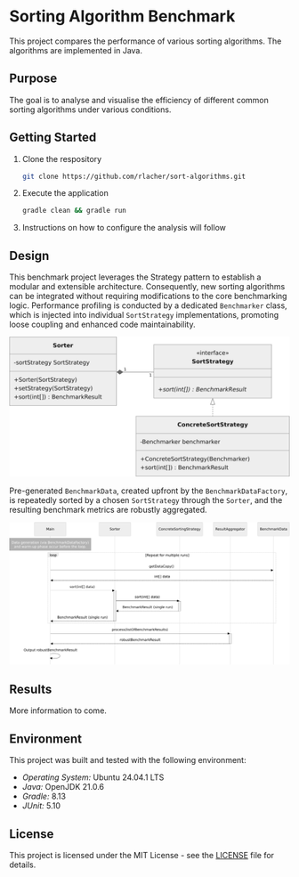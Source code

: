 # Sorting Algorithm Benchmark

This project compares the performance of various sorting algorithms. The algorithms are implemented in Java.

## Purpose

The goal is to analyse and visualise the efficiency of different common sorting algorithms under various conditions.

## Getting Started

1. Clone the respository

    ```bash
    git clone https://github.com/rlacher/sort-algorithms.git
    ```

2. Execute the application

    ```bash
    gradle clean && gradle run
    ```

3. Instructions on how to configure the analysis will follow

## Design

This benchmark project leverages the Strategy pattern to establish a modular and extensible architecture. Consequently, new sorting algorithms can be integrated without requiring modifications to the core benchmarking logic. Performance profiling is conducted by a dedicated `Benchmarker` class, which is injected into individual `SortStrategy` implementations, promoting loose coupling and enhanced code maintainability.

![Benchmark Class Structure](./docs/benchmark-class-structure.svg)


Pre-generated `BenchmarkData`, created upfront by the `BenchmarkDataFactory`, is repeatedly sorted by a chosen `SortStrategy` through the `Sorter`, and the resulting benchmark metrics are robustly aggregated.

![Benchmark Sequence Diagram](./docs/benchmark-sequence-diagram.svg)



## Results

More information to come.

## Environment

This project was built and tested with the following environment:

- *Operating System:* Ubuntu 24.04.1 LTS
- *Java:* OpenJDK 21.0.6
- *Gradle:* 8.13
- *JUnit:* 5.10

## License

This project is licensed under the MIT License - see the [LICENSE](LICENSE) file for details.

